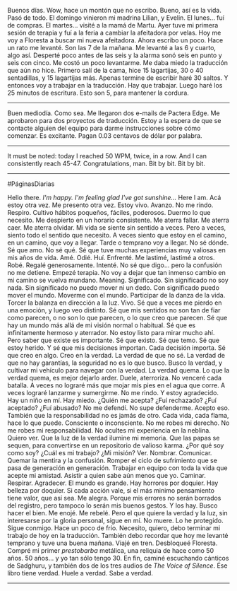 Buenos días. Wow, hace un montón que no escribo. Bueno, así es la vida. Pasó de todo. El domingo vinieron mi madrina Lilian, y Evelin. El lunes... fuí de compras. El martes... visité a la mamá de Martu. Ayer tuve mi primera sesión de terapia y fuí a la feria a cambiar la afeitadora por velas. Hoy me voy a Floresta a buscar mi nueva afeitadora. Ahora escribo un poco. Hace un rato me levanté. Son las 7 de la mañana. Me levanté a las 6 y cuarto, algo así. Desperté poco antes de las seis y la alarma sonó seis en punto y seis con cinco. Me costó un poco levantarme. Me daba miedo la traducción que aún no hice. Primero salí de la cama, hice 15 lagartijas, 30 o 40 sentadillas, y 15 lagartijas más. Apenas termine de escribir haré 30 saltos. Y entonces voy a trabajar en la traducción. Hay que trabajar. Luego haré los 25 minutos de escritura. Esto son 5, para mantener la cordura.

---
Buen mediodía. Como sea. Me llegaron dos e-mails de Pactera Edge. Me aprobaron para dos proyectos de traducción. Estoy a la espera de que se contacte alguien del equipo para darme instrucciones sobre cómo comenzar. Es excitante. Pagan 0.03 centavos de dólar por palabra.

---
It must be noted: today I reached 50 WPM, twice, in a row. And I can consistently reach 45-47. Congratulations, man. Bit by bit. Bit by bit.

---
#PáginasDiarias 

Hello there. *I'm happy. I'm feeling glad I've got sunshine...* Here I am. Acá estoy otra vez. Me presento otra vez. Estoy vivo. Avanzo. No me rindo. Respiro. Cultivo hábitos poqueños, fáciles, poderosos. Duermo lo que necesito. Me despierto en un horario consistente. Me aterra fallar. Me aterra caer. Me aterra olvidar. Mi vida se siente sin sentido a veces. Pero a veces, siento todo el sentido que necesito. A veces siento que estoy en el camino, en un camino, que voy a llegar. Tarde o temprano voy a llegar. No sé dónde. Sé que amo. No sé qué. Sé que tuve muchas experiencias muy valiosas en mis años de vida. Amé. Odié. Huí. Enfrenté. Me lastimé, lastimé a otros. Robé. Regalé generosamente. Intenté. No sé que digo... pero la confusión no me detiene. Empezé terapia. No voy a dejar que tan inmenso cambio en mi camino se vuelva mundano. Meaning. Significado. Sin significado no soy nada. Sin significado no puedo mover ni un dedo. Con significado puedo mover el mundo. Moverme con el mundo. Participar de la danza de la vida. Torcer la balanza en dirección a la luz. Vivo. Sé que a veces me pierdo en una emoción, y luego veo distinto. Sé que mis sentidos no son tan de fiar como parecen, o no son lo que parecen, o lo que creo que parecen. Sé que hay un mundo más allá de mi visión normal o habitual. Sé que es infinitamente hermoso y aterrador. No estoy listo para mirar mucho ahí. Pero saber que existe es importante. Sé que existo. Sé que temo. Sé que estoy herido. Y sé que mis decisiones importan. Cada decisión importa. Sé que creo en algo. Creo en la verdad. La verdad de que no sé. La verdad de que no hay garantías, la seguridad no es lo que busco. Busco la verdad, y cultivar mi vehículo para navegar con la verdad. La verdad quema. Lo que la verdad quema, es mejor dejarlo arder. Duele, aterroriza. No venceré cada batalla. A veces no lograré más que mojar mis pies en el agua que corre. A veces lograré lanzarme y sumergirme. No me rindo. Y estoy agradecido. Hay un niño en mí. Hay miedo. ¿Quién me acepta? ¿Fuí rechazado? ¿Fuí aceptado? ¿Fuí abusado? No me defendí. No supe defenderme. Acepto eso. También que la responsabilidad no es jamás de otro. Cada vida, cada flama, hace lo que puede. Consciente o inconsciente. No me robes mi derecho. No me robes mi responsabilidad. No ocultes mi experiencia en la neblina. Quiero ver. Que la luz de la verdad ilumine mi memoria. Que las papas se sequen, para convertirse en un repositorio de valioso karma. ¿Por qué soy como soy? ¿Cuál es mi trabajo? ¿Mi misión? Ver. Nombrar. Comunicar. Quemar la mentira y la confusión. Romper el ciclo de sufrimiento que se pasa de generación en generación. Trabajar en equipo con toda la vida que acepte mi amistad. Asistir a quien sabe aún menos que yo. Caminar. Respirar. Agradecer. El mundo es grande. Hay horrores por doquier. Hay belleza por doquier. Si cada acción vale, si el más minimo pensamiento tiene valor, que así sea. Me alegra. Porque mis errores no serán borrados del registro, pero tampoco lo serán mis buenos gestos. Y los hay. Busco hacer el bien. Me enojé. Me rebelé. Pero el que quiere la verdad y la luz, sin interesarse por la gloria personal, sigue en mí. No muere. Lo he protegido. Sigue conmigo. Hace un poco de frío. Necesito, quiero, debo terminar mi trabajo de hoy en la traducción. También debo recordar que hoy me levanté temprano y tuve una buena mañana. Viajé en tren. Desbloqueé Floresta. Compré mi primer *prestobarba* metálica, una reliquia de hace como 50 años. 50 años... y yo tan sólo tengo 30. En fin, caminé escuchando cánticos de Sadghuru, y también dos de los tres audios de *The Voice of Silence*. Ése libro tiene verdad. Huele a verdad. Sabe a verdad.

---

